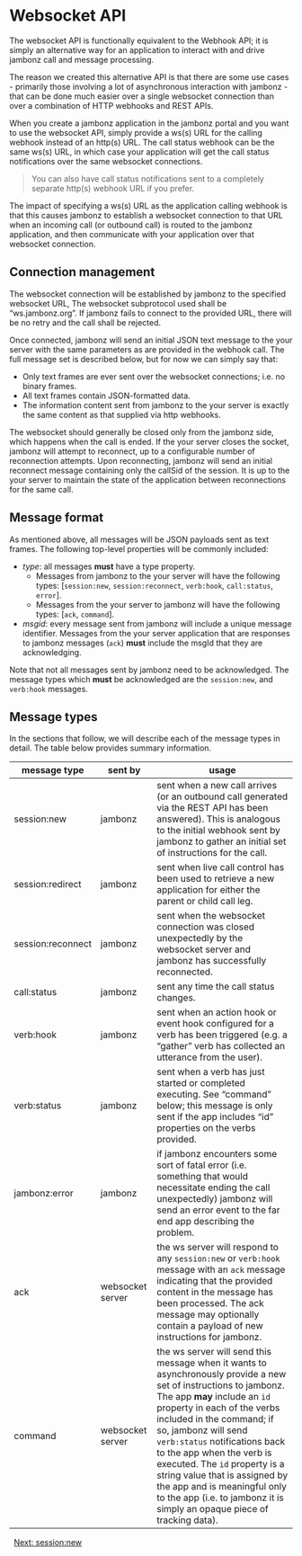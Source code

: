 # Websocket API

The websocket API is functionally equivalent to the Webhook API; it is simply an alternative way for an application to interact with and drive jambonz call and message processing.  

The reason we created this alternative API is that there are some use cases - primarily those involving a lot of asynchronous interaction with jambonz - that can be done much easier over a single websocket connection than over a combination of HTTP webhooks and REST APIs.

When you create a jambonz application in the jambonz portal and you want to use the websocket API, simply provide a ws(s) URL for the calling webhook instead of an http(s) URL.  The call status webhook can be the same ws(s) URL, in which case your application will get the call status notifications over the same websocket connections.
> You can also have call status notifications sent to a completely separate http(s) webhook URL if you prefer.

The impact of specifying a ws(s) URL as the application calling webhook is that this causes jambonz to establish a websocket connection to that URL when an incoming call (or outbound call) is routed to the jambonz application, and then communicate with your application over that websocket connection. 

## Connection management

The websocket connection will be established by jambonz to the specified websocket URL,  The websocket subprotocol used shall be “ws.jambonz.org”.  If jambonz fails to connect to the provided URL, there will be no retry and the call shall be rejected.

Once connected, jambonz will send an initial JSON text message to the your server with the same parameters as are provided in the webhook call.  The full message set is described below, but for now we can simply say that:
- Only text frames are ever sent over the websocket connections; i.e. no binary frames.
- All text frames contain JSON-formatted data.
- The information content sent from jambonz to the your server is exactly the same content as that supplied via http webhooks.

The websocket should generally be closed only from the jambonz side, which happens when the call is ended.  If the your server closes the socket, jambonz will attempt to reconnect, up to a configurable number of reconnection attempts.  Upon reconnecting, jambonz will send an initial reconnect message containing only the callSid of the session.  It is up to the your server to maintain the state of the application between reconnections for the same call.

## Message format

As mentioned above, all messages will be JSON payloads sent as text frames.  The following top-level properties will be commonly included:
- *type*: all messages **must** have a type property.
  - Messages from jambonz to the your server will have the following types: [`session:new`, `session:reconnect`, `verb:hook`, `call:status`, `error`].
  - Messages from the your server to jambonz will have the following types: [`ack`, `command`].
- *msgid*: every message sent from jambonz will include a unique message identifier. Messages from the your server application that are responses to jambonz messages (`ack`) **must** include the msgId that they are acknowledging.  

Note that not all messages sent by jambonz need to be acknowledged.  The message types which **must** be acknowledged are the `session:new`, and `verb:hook` messages.

## Message types
In the sections that follow, we will describe each of the message types in detail.  The table below provides summary information.

|message type|sent by|usage|
|---|---|---|
|session:new|jambonz|sent when a new call arrives (or an outbound call generated via the  REST API has been answered).  This is analogous to the initial webhook sent by jambonz to gather an initial set of instructions for the call.|
|session:redirect|jambonz|sent when live call control has been used to retrieve a new application for either the parent or child call leg.|
|session:reconnect|jambonz|sent when the websocket connection was closed unexpectedly by the websocket server and jambonz has successfully reconnected.|
|call:status|jambonz|sent any time the call status changes.|
|verb:hook|jambonz| sent when an action hook or event hook configured for a verb has been triggered (e.g. a “gather” verb has collected an utterance from the user).|
|verb:status|jambonz|sent when a verb has just started or completed executing.  See “command” below; this message is only sent if the app includes “id” properties on the verbs provided.|
|jambonz:error|jambonz| if jambonz encounters some sort of fatal error (i.e. something that would necessitate ending the call unexpectedly) jambonz will send an error event to the far end app describing the problem.|
|ack|websocket server|the ws server will respond to any `session:new` or `verb:hook` message with an `ack` message indicating that the provided content in the message has been processed.  The ack message may optionally contain a payload of new instructions for jambonz.|
|command|websocket server|the ws server  will send this message when it wants to asynchronously  provide a new set of instructions to jambonz. The app **may** include an `id` property in each of the verbs included in the command; if so, jambonz will send `verb:status` notifications back to the app when the verb is executed.  The `id` property is a string value that is assigned by the app and is meaningful only to the app (i.e. to jambonz it is simply an opaque piece of tracking data).|


<p class="flex">
<span>&nbsp;</span>
<a href="/docs/ws/session-new">Next: session:new</a>
</p>
